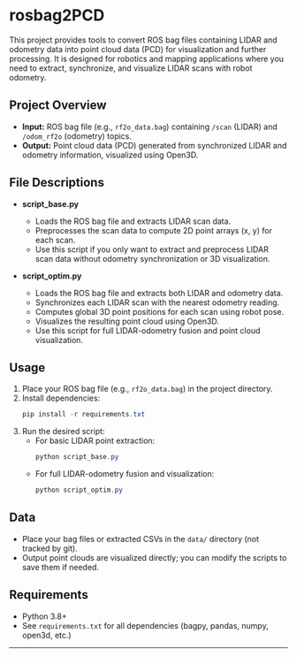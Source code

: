 # rosbag2PCD

This project provides tools to convert ROS bag files containing LIDAR and odometry data into point cloud data (PCD) for visualization and further processing. It is designed for robotics and mapping applications where you need to extract, synchronize, and visualize LIDAR scans with robot odometry.

## Project Overview
- **Input:** ROS bag file (e.g., `rf2o_data.bag`) containing `/scan` (LIDAR) and `/odom_rf2o` (odometry) topics.
- **Output:** Point cloud data (PCD) generated from synchronized LIDAR and odometry information, visualized using Open3D.

## File Descriptions

- **script_base.py**
  - Loads the ROS bag file and extracts LIDAR scan data.
  - Preprocesses the scan data to compute 2D point arrays (x, y) for each scan.
  - Use this script if you only want to extract and preprocess LIDAR scan data without odometry synchronization or 3D visualization.

- **script_optim.py**
  - Loads the ROS bag file and extracts both LIDAR and odometry data.
  - Synchronizes each LIDAR scan with the nearest odometry reading.
  - Computes global 3D point positions for each scan using robot pose.
  - Visualizes the resulting point cloud using Open3D.
  - Use this script for full LIDAR-odometry fusion and point cloud visualization.

## Usage

1. Place your ROS bag file (e.g., `rf2o_data.bag`) in the project directory.
2. Install dependencies:
   ```powershell
   pip install -r requirements.txt
   ```
3. Run the desired script:
   - For basic LIDAR point extraction:
     ```powershell
     python script_base.py
     ```
   - For full LIDAR-odometry fusion and visualization:
     ```powershell
     python script_optim.py
     ```

## Data
- Place your bag files or extracted CSVs in the `data/` directory (not tracked by git).
- Output point clouds are visualized directly; you can modify the scripts to save them if needed.

## Requirements
- Python 3.8+
- See `requirements.txt` for all dependencies (bagpy, pandas, numpy, open3d, etc.)

---
